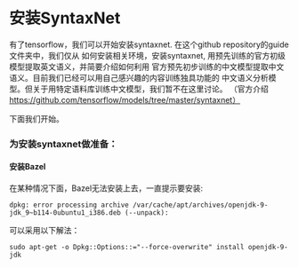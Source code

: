 # 安装SyntaxNet
有了tensorflow，我们可以开始安装syntaxnet. 在这个github repository的guide文件夹中，我们仅从
如何安装相关环境，安装syntaxnet, 用预先训练的官方初级模型提取英文语义，并简要介绍如何利用
官方预先初步训练的中文模型提取中文语义。目前我们已经可以用自己感兴趣的内容训练独具功能的
中文语义分析模型。但关于用特定语料库训练中文模型，我们暂不在这里讨论。
（官方介绍 https://github.com/tensorflow/models/tree/master/syntaxnet）</br>

下面我们开始。
### 为安装syntaxnet做准备：
#### 安装Bazel

在某种情况下面，Bazel无法安装上去，一直提示要安装:  
```
dpkg: error processing archive /var/cache/apt/archives/openjdk-9-jdk_9~b114-0ubuntu1_i386.deb (--unpack):
```

可以采用以下解法：
```
sudo apt-get -o Dpkg::Options::="--force-overwrite" install openjdk-9-jdk
```
